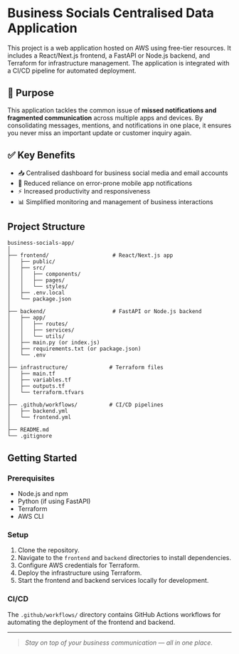 # Business Socials Centralised Data Application

This project is a web application hosted on AWS using free-tier resources. It includes a React/Next.js frontend, a FastAPI or Node.js backend, and Terraform for infrastructure management. The application is integrated with a CI/CD pipeline for automated deployment.

## 🎯 Purpose

This application tackles the common issue of **missed notifications and fragmented communication** across multiple apps and devices. By consolidating messages, mentions, and notifications in one place, it ensures you never miss an important update or customer inquiry again.

## ✅ Key Benefits

- 📥 Centralised dashboard for business social media and email accounts  
- 🚫 Reduced reliance on error-prone mobile app notifications  
- ⚡ Increased productivity and responsiveness  
- 📊 Simplified monitoring and management of business interactions

## Project Structure

```
business-socials-app/
│
├── frontend/                    # React/Next.js app
│   ├── public/
│   ├── src/
│   │   ├── components/
│   │   ├── pages/
│   │   └── styles/
│   ├── .env.local
│   └── package.json
│
├── backend/                     # FastAPI or Node.js backend
│   ├── app/
│   │   ├── routes/
│   │   ├── services/
│   │   └── utils/
│   ├── main.py (or index.js)
│   ├── requirements.txt (or package.json)
│   └── .env
│
├── infrastructure/             # Terraform files
│   ├── main.tf
│   ├── variables.tf
│   ├── outputs.tf
│   └── terraform.tfvars
│
├── .github/workflows/          # CI/CD pipelines
│   ├── backend.yml
│   └── frontend.yml
│
├── README.md
└── .gitignore
```

## Getting Started

### Prerequisites
- Node.js and npm
- Python (if using FastAPI)
- Terraform
- AWS CLI

### Setup
1. Clone the repository.
2. Navigate to the `frontend` and `backend` directories to install dependencies.
3. Configure AWS credentials for Terraform.
4. Deploy the infrastructure using Terraform.
5. Start the frontend and backend services locally for development.

### CI/CD
The `.github/workflows/` directory contains GitHub Actions workflows for automating the deployment of the frontend and backend.

---

> _Stay on top of your business communication — all in one place._

